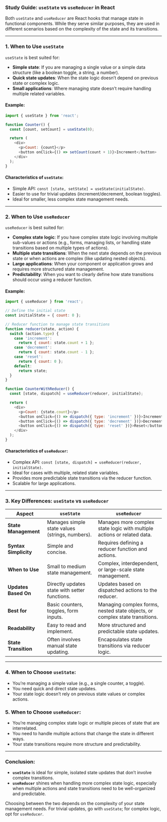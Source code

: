 ### Study Guide: `useState` vs `useReducer` in React

Both `useState` and `useReducer` are React hooks that manage state in functional components. While they serve similar purposes, they are used in different scenarios based on the complexity of the state and its transitions.

---

### 1. **When to Use `useState`**

`useState` is best suited for:
- **Simple state**: If you are managing a single value or a simple data structure (like a boolean toggle, a string, a number).
- **Quick state updates**: When the state logic doesn’t depend on previous state or complex logic.
- **Small applications**: Where managing state doesn’t require handling multiple related variables.

#### Example:
```javascript
import { useState } from 'react';

function Counter() {
  const [count, setCount] = useState(0);

  return (
    <div>
      <p>Count: {count}</p>
      <button onClick={() => setCount(count + 1)}>Increment</button>
    </div>
  );
}
```

#### Characteristics of `useState`:
- Simple API: `const [state, setState] = useState(initialState)`.
- Easier to use for trivial updates (increment/decrement, boolean toggles).
- Ideal for smaller, less complex state management needs.

---

### 2. **When to Use `useReducer`**

`useReducer` is best suited for:
- **Complex state logic**: If you have complex state logic involving multiple sub-values or actions (e.g., forms, managing lists, or handling state transitions based on multiple types of actions).
- **Multiple state transitions**: When the next state depends on the previous state or when actions are complex (like updating nested objects).
- **Large applications**: When your component or application grows and requires more structured state management.
- **Predictability**: When you want to clearly define how state transitions should occur using a reducer function.

#### Example:
```javascript
import { useReducer } from 'react';

// Define the initial state
const initialState = { count: 0 };

// Reducer function to manage state transitions
function reducer(state, action) {
  switch (action.type) {
    case 'increment':
      return { count: state.count + 1 };
    case 'decrement':
      return { count: state.count - 1 };
    case 'reset':
      return { count: 0 };
    default:
      return state;
  }
}

function CounterWithReducer() {
  const [state, dispatch] = useReducer(reducer, initialState);

  return (
    <div>
      <p>Count: {state.count}</p>
      <button onClick={() => dispatch({ type: 'increment' })}>Increment</button>
      <button onClick={() => dispatch({ type: 'decrement' })}>Decrement</button>
      <button onClick={() => dispatch({ type: 'reset' })}>Reset</button>
    </div>
  );
}
```

#### Characteristics of `useReducer`:
- Complex API: `const [state, dispatch] = useReducer(reducer, initialState)`.
- Ideal for cases with multiple, related state variables.
- Provides more predictable state transitions via the reducer function.
- Scalable for large applications.

---

### 3. **Key Differences: `useState` vs `useReducer`**

| **Aspect**            | **`useState`**                                  | **`useReducer`**                                 |
|-----------------------|-------------------------------------------------|--------------------------------------------------|
| **State Management**   | Manages simple state values (strings, numbers). | Manages more complex state logic with multiple actions or related data. |
| **Syntax Simplicity**  | Simple and concise.                            | Requires defining a reducer function and actions. |
| **When to Use**        | Small to medium state management.              | Complex, interdependent, or large-scale state management. |
| **Updates Based On**   | Directly updates state with setter functions.   | Updates based on dispatched actions to the reducer. |
| **Best for**           | Basic counters, toggles, form inputs.          | Managing complex forms, nested state objects, or complex state transitions. |
| **Readability**        | Easy to read and implement.                    | More structured and predictable state updates.    |
| **State Transition**   | Often involves manual state updating.          | Encapsulates state transitions via reducer logic. |

---

### 4. **When to Choose `useState`**:
- You’re managing a simple value (e.g., a single counter, a toggle).
- You need quick and direct state updates.
- Your state logic doesn’t rely on previous state values or complex actions.
  
### 5. **When to Choose `useReducer`**:
- You’re managing complex state logic or multiple pieces of state that are interrelated.
- You need to handle multiple actions that change the state in different ways.
- Your state transitions require more structure and predictability.

---

### Conclusion:
- **`useState`** is ideal for simple, isolated state updates that don’t involve complex transitions.
- **`useReducer`** shines when handling more complex state logic, especially when multiple actions and state transitions need to be well-organized and predictable.

Choosing between the two depends on the complexity of your state management needs. For trivial updates, go with `useState`; for complex logic, opt for `useReducer`.